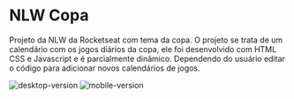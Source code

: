# NLW Copa

Projeto da NLW da Rocketseat com tema da copa. O projeto se trata de um calendário com os jogos diários da copa, ele foi desenvolvido com HTML CSS e Javascript e é parcialmente dinâmico. Dependendo do usuário editar o código para adicionar novos calendários de jogos.

![desktop-version](https://user-images.githubusercontent.com/68472772/199999761-30d6a90a-736b-4a17-89ba-2303836baebb.gif)
![mobile-version](https://user-images.githubusercontent.com/68472772/199999946-a7f071d2-e045-418f-a7a7-b32125efbb3c.gif)
